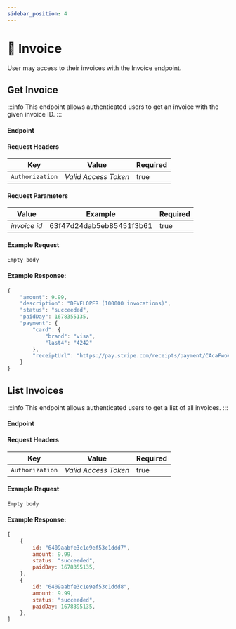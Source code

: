 ```yaml
---
sidebar_position: 4
---
```


# 🧾 Invoice

User may access to their invoices with the Invoice endpoint.

## Get Invoice

:::info
This endpoint allows authenticated users to get an invoice with the given invoice ID.
:::

#### Endpoint

<endpoint href='https://api.greencloud.dev/v1/invoice/[invoiceId]' method='GET'/>

#### Request Headers

| Key             | Value                | Required |
| --------------- | -------------------- | -------- |
| `Authorization` | _Valid Access Token_ | true     |

#### Request Parameters

| Value        | Example                  | Required |
| ------------ | ------------------------ | -------- |
| _invoice id_ | 63f47d24dab5eb85451f3b61 | true     |

#### Example Request

```js
Empty body
```

#### Example Response:

```js title="Status: 200 OK"
{
	"amount": 9.99,
	"description": "DEVELOPER (100000 invocations)",
	"status": "succeeded",
	"paidDay": 1678355135,
	"payment": {
		"card": {
			"brand": "visa",
			"last4": "4242"
		},
		"receiptUrl": "https://pay.stripe.com/receipts/payment/CAcaFwoVYWNjdF8xSlRucGVFdDQ4TWpsMDc1KL_VpqAGMgY1jX-yu2Y6LBZhIpcJ9WrHhXSButwDFOSQDIhzVKNF3ljmIi6leN3Y3tVhMuWz1ohezyA4"
	}
}
```

## List Invoices

:::info
This endpoint allows authenticated users to get a list of all invoices.
:::

#### Endpoint

<endpoint href='https://api.greencloud.dev/v1/invoice/list' method='GET'/>

#### Request Headers

| Key             | Value                | Required |
| --------------- | -------------------- | -------- |
| `Authorization` | _Valid Access Token_ | true     |

#### Example Request

```js
Empty body
```

#### Example Response:

<!-- prettier-ignore -->
```js title="Status: 200 OK"
[
    {
        id: "6409aabfe3c1e9ef53c1ddd7",
        amount: 9.99,
        status: "succeeded",
        paidDay: 1678355135,
    },
    {
        id: "6409aabfe3c1e9ef53c1ddd8",
        amount: 9.99,
        status: "succeeded",
        paidDay: 1678395135,
    },
]
```
